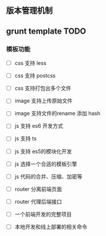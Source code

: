

## 版本管理机制



## grunt template TODO

### 模板功能

- [ ] css 支持 less

- [ ] css 支持 postcss

- [ ] css 支持打包出多个文件

    

- [ ] image 支持上传原始文件

- [ ] image 支持文件的rename 添加 hash

    

- [ ] js 支持 es6 开发方式

- [ ] js 支持 ts 

- [ ] js 支持 es5的模块化开发

- [ ] js 选择一个合适的模板引擎

- [ ] js 代码的合并、压缩、加密等

    

- [ ] router 分离前端页面

- [ ] router 代理后端接口

    

- [ ] 一个前端开发的完整项目

- [ ] 本地开发和线上部署的相关命令

    